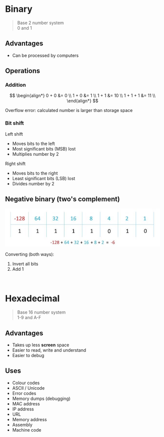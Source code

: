 # Binary

> Base 2 number system \
> 0 and 1

## Advantages

-   Can be processed by computers

## Operations

### Addition

$$
\begin{align*}
  0 + 0 &= 0 \\
  1 + 0 &= 1 \\
  1 + 1 &= 10 \\
  1 + 1 + 1 &= 11 \\
\end{align*}
$$

Overflow error: calculated number is larger than storage space

### Bit shift

<p></p>
Left shift

-   Moves bits to the left
-   Most significant bits (MSB) lost
-   Multiplies number by 2

<p></p>
Right shift

-   Moves bits to the right
-   Least significant bits (LSB) lost
-   Divides number by 2

## Negative binary (two's complement)

![Two's complement with value of each bit shown](../images/twos-complement.jpg)

<p></p>
Converting (both ways):

1. Invert all bits
2. Add 1

<br>

# Hexadecimal

> Base 16 number system \
> 1-9 and A-F

## Advantages

-   Takes up less **screen** space
-   Easier to read, write and understand
-   Easier to debug

## Uses

-   Colour codes
-   ASCII / Unicode
-   Error codes
-   Memory dumps (debugging)
-   MAC address
-   IP address
-   URL
-   Memory address
-   Assembly
-   Machine code
